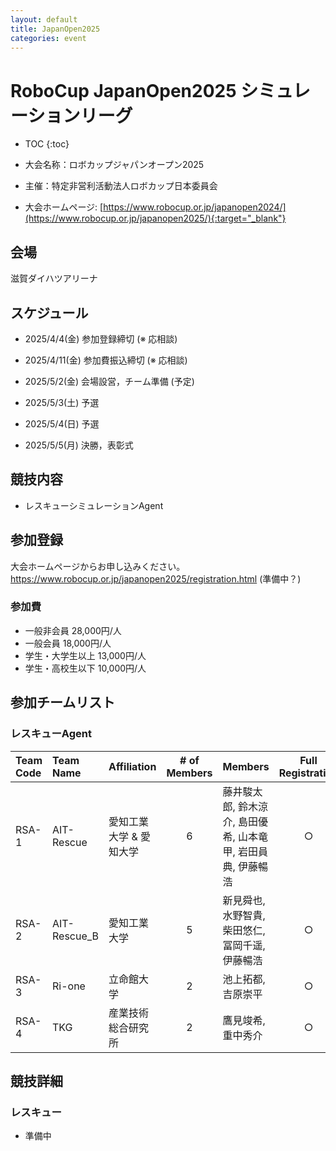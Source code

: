 ```yaml
---
layout: default
title: JapanOpen2025
categories: event
---
```


# RoboCup JapanOpen2025 シミュレーションリーグ

- TOC
{:toc}


- 大会名称：ロボカップジャパンオープン2025
- 主催：特定非営利活動法人ロボカップ日本委員会
- 大会ホームページ: [https://www.robocup.or.jp/japanopen2024/](https://www.robocup.or.jp/japanopen2025/){:target="_blank"}

## 会場

滋賀ダイハツアリーナ

## スケジュール

- 2025/4/4(金) 参加登録締切 (※ 応相談)
- 2025/4/11(金) 参加費振込締切 (※ 応相談)

- 2025/5/2(金) 会場設営，チーム準備 (予定)
- 2025/5/3(土) 予選
- 2025/5/4(日) 予選
- 2025/5/5(月) 決勝，表彰式


## 競技内容

- レスキューシミュレーションAgent

## 参加登録

大会ホームページからお申し込みください。
https://www.robocup.or.jp/japanopen2025/registration.html (準備中？)

### 参加費

- 一般非会員 28,000円/人
- 一般会員 18,000円/人
- 学生・大学生以上 13,000円/人
- 学生・高校生以下 10,000円/人


## 参加チームリスト
### レスキューAgent

|Team Code |Team Name |Affiliation |# of Members |Members |Full Registration |
| :---     | :---     | :---       | :---:       | :---   | :---:            |
| RSA-1    | AIT-Rescue | 愛知工業大学 & 愛知大学 | 6 | 藤井駿太郎, 鈴木涼介, 島田優希, 山本⻯甲, 岩田員典, 伊藤暢浩 | ○ |
| RSA-2    | AIT-Rescue_B | 愛知工業大学 | 5 | 新見舜也, 水野智貴, 柴田悠仁, 冨岡千遥, 伊藤暢浩 | ○ |
| RSA-3    | Ri-one | 立命館大学 | 2 | 池上拓都, 吉原崇平 | ○ |
| RSA-4    | TKG | 産業技術総合研究所 | 2 | 鷹見竣希, 重中秀介 | ○ |

## 競技詳細

### レスキュー

- 準備中
